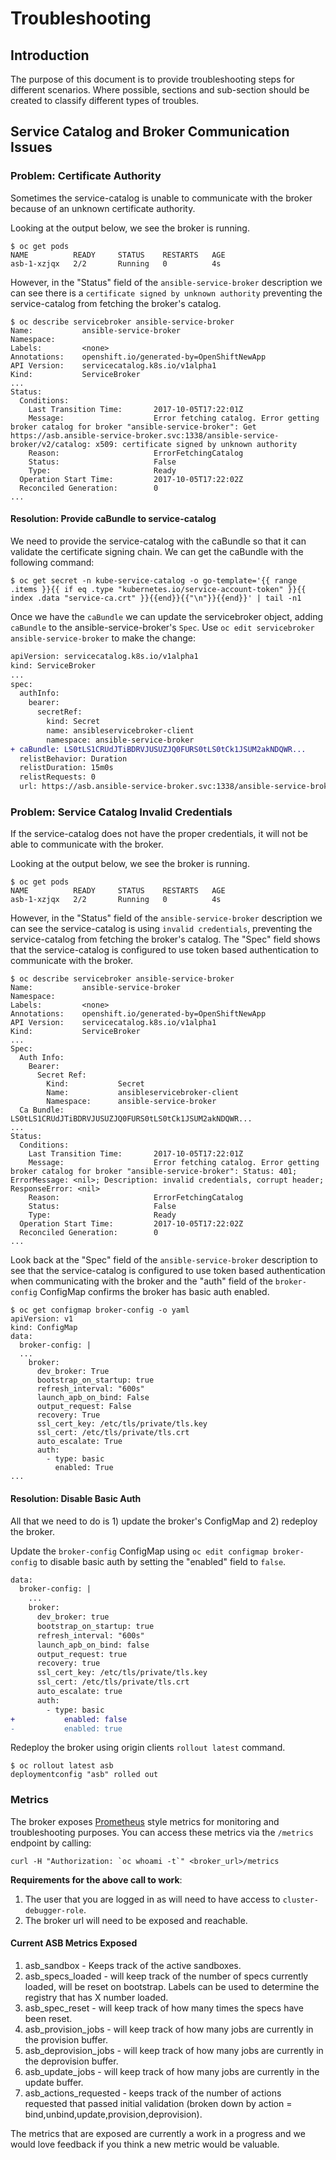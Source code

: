 # Troubleshooting

## Introduction

The purpose of this document is to provide troubleshooting steps for different
scenarios. Where possible, sections and sub-section should be created to
classify different types of troubles.

## Service Catalog and Broker Communication Issues

### Problem: Certificate Authority

Sometimes the service-catalog is unable to communicate with the broker because
of an unknown certificate authority.

Looking at the output below, we see the broker is running.

```
$ oc get pods
NAME          READY     STATUS    RESTARTS   AGE
asb-1-xzjqx   2/2       Running   0          4s
```

However, in the "Status" field of the `ansible-service-broker` description
we can see there is a `certificate signed by unknown authority` preventing
the service-catalog from fetching the broker's catalog.

```
$ oc describe servicebroker ansible-service-broker
Name:           ansible-service-broker
Namespace:
Labels:         <none>
Annotations:    openshift.io/generated-by=OpenShiftNewApp
API Version:    servicecatalog.k8s.io/v1alpha1
Kind:           ServiceBroker
...
Status:
  Conditions:
    Last Transition Time:       2017-10-05T17:22:01Z
    Message:                    Error fetching catalog. Error getting broker catalog for broker "ansible-service-broker": Get https://asb.ansible-service-broker.svc:1338/ansible-service-broker/v2/catalog: x509: certificate signed by unknown authority
    Reason:                     ErrorFetchingCatalog
    Status:                     False
    Type:                       Ready
  Operation Start Time:         2017-10-05T17:22:02Z
  Reconciled Generation:        0
...
```

#### Resolution: Provide caBundle to service-catalog

We need to provide the service-catalog with the caBundle so that it can
validate the certificate signing chain. We can get the caBundle with
the following command:

```
$ oc get secret -n kube-service-catalog -o go-template='{{ range .items }}{{ if eq .type "kubernetes.io/service-account-token" }}{{ index .data "service-ca.crt" }}{{end}}{{"\n"}}{{end}}' | tail -n1
```

Once we have the `caBundle` we can update the servicebroker object, adding
`caBundle` to the ansible-service-broker's `Spec`.
Use `oc edit servicebroker ansible-service-broker` to make the change:

```diff
apiVersion: servicecatalog.k8s.io/v1alpha1
kind: ServiceBroker
...
spec:
  authInfo:
    bearer:
      secretRef:
        kind: Secret
        name: ansibleservicebroker-client
        namespace: ansible-service-broker
+ caBundle: LS0tLS1CRUdJTiBDRVJUSUZJQ0FURS0tLS0tCk1JSUM2akNDQWR...
  relistBehavior: Duration
  relistDuration: 15m0s
  relistRequests: 0
  url: https://asb.ansible-service-broker.svc:1338/ansible-service-broker/
```

### Problem: Service Catalog Invalid Credentials

If the service-catalog does not have the proper credentials, it will not be
able to communicate with the broker.

Looking at the output below, we see the broker is running.

```
$ oc get pods
NAME          READY     STATUS    RESTARTS   AGE
asb-1-xzjqx   2/2       Running   0          4s
```

However, in the "Status" field of the `ansible-service-broker` description
we can see the service-catalog is using `invalid credentials`, preventing
the service-catalog from fetching the broker's catalog. The "Spec" field
shows that the service-catalog is configured to use token based authentication
to communicate with the broker.

```
$ oc describe servicebroker ansible-service-broker
Name:           ansible-service-broker
Namespace:
Labels:         <none>
Annotations:    openshift.io/generated-by=OpenShiftNewApp
API Version:    servicecatalog.k8s.io/v1alpha1
Kind:           ServiceBroker
...
Spec:
  Auth Info:
    Bearer:
      Secret Ref:
        Kind:           Secret
        Name:           ansibleservicebroker-client
        Namespace:      ansible-service-broker
  Ca Bundle:            LS0tLS1CRUdJTiBDRVJUSUZJQ0FURS0tLS0tCk1JSUM2akNDQWR...
...
Status:
  Conditions:
    Last Transition Time:       2017-10-05T17:22:01Z
    Message:                    Error fetching catalog. Error getting broker catalog for broker "ansible-service-broker": Status: 401; ErrorMessage: <nil>; Description: invalid credentials, corrupt header; ResponseError: <nil>
    Reason:                     ErrorFetchingCatalog
    Status:                     False
    Type:                       Ready
  Operation Start Time:         2017-10-05T17:22:02Z
  Reconciled Generation:        0
...
```

Look back at the "Spec" field of the `ansible-service-broker` description to
see that the service-catalog is configured to use token based authentication
when communicating with the broker and the "auth" field of the `broker-config`
ConfigMap confirms the broker has basic auth enabled.

```
$ oc get configmap broker-config -o yaml
apiVersion: v1
kind: ConfigMap
data:
  broker-config: |
  ...
    broker:
      dev_broker: True
      bootstrap_on_startup: true
      refresh_interval: "600s"
      launch_apb_on_bind: False
      output_request: False
      recovery: True
      ssl_cert_key: /etc/tls/private/tls.key
      ssl_cert: /etc/tls/private/tls.crt
      auto_escalate: True
      auth:
        - type: basic
          enabled: True
...
```

#### Resolution: Disable Basic Auth

All that we need to do is 1) update the broker's ConfigMap and 2) redeploy the broker.

Update the `broker-config` ConfigMap using `oc edit configmap broker-config` to
disable basic auth by setting the "enabled" field to `false`.

```diff
data:
  broker-config: |
    ...
    broker:
      dev_broker: true
      bootstrap_on_startup: true
      refresh_interval: "600s"
      launch_apb_on_bind: false
      output_request: true
      recovery: true
      ssl_cert_key: /etc/tls/private/tls.key
      ssl_cert: /etc/tls/private/tls.crt
      auto_escalate: true
      auth:
        - type: basic
+           enabled: false
-           enabled: true
```

Redeploy the broker using origin clients `rollout latest` command.

```
$ oc rollout latest asb
deploymentconfig "asb" rolled out
```

### Metrics

The broker exposes [Prometheus](https://prometheus.io/) style metrics for monitoring and troubleshooting purposes. You can access these metrics via the `/metrics` endpoint by calling:

```
curl -H "Authorization: `oc whoami -t`" <broker_url>/metrics
```
**Requirements for the above call to work**:

1. The user that you are logged in as will need to have access to `cluster-debugger-role`.
2. The broker url will need to be exposed and reachable.

#### Current ASB Metrics Exposed

1. asb_sandbox - Keeps track of the active sandboxes.
2. asb_specs_loaded - will keep track of the number of specs currently loaded, will be reset on bootstrap. Labels can be used to determine the registry that has X number loaded.
3. asb_spec_reset - will keep track of how many times the specs have been reset.
4. asb_provision_jobs - will keep track of how many jobs are currently in the provision buffer.
5. asb_deprovision_jobs - will keep track of how many jobs are currently in the deprovision buffer.
6. asb_update_jobs - will keep track of how many jobs are currently in the update buffer.
5. asb_actions_requested - keeps track of the number of actions requested that passed initial validation (broken down by action = bind,unbind,update,provision,deprovision).

The metrics that are exposed are currently a work in a progress and we would love feedback if you think a new metric would be valuable.
